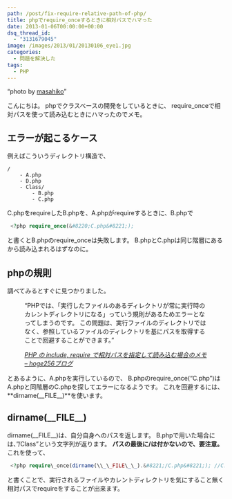 ```yaml
---
path: /post/fix-require-relative-path-of-php/
title: phpでrequire_onceするときに相対パスでハマった
date: 2013-01-06T00:00:00+00:00
dsq_thread_id:
  - "3131679045"
image: /images/2013/01/20130106_eye1.jpg
categories:
  - 問題を解決した
tags:
  - PHP
---
```

<q>photo by <a href="http://www.flickr.com/photos/masahiko/" target="_blank">masahiko</a></q><section id="intro"> 

こんにちは。 phpでクラスベースの開発をしているときに、 require_onceで相対パスを使って読み込むときにハマったのでメモ。

</section> 

<!--more--><section id="sample"> 

エラーが起こるケース
----------------------------------------


例えばこういうディレクトリ構造で、


```
/
    - A.php
    - D.php
    - Class/
        - B.php
        - C.php
```


C.phpをrequireしたB.phpを、A.phpがrequireするときに、B.phpで 

```php
 <?php require_once(&#8220;C.php&#8221;); 
```

 

と書くとB.phpのrequire_onceは失敗します。 B.phpとC.phpは同じ階層にあるから読み込まれるはずなのに。</section> <section id="practive"> 

phpの規則
----------------------------------------


調べてみるとすぐに見つかりました。<figure>

<q>PHPでは、「実行したファイルのあるディレクトリが常に実行時のカレントディレクトリになる」っていう規則があるためエラーとなってしまうのです。 この問題は、実行ファイルのディレクトリではなく、参照しているファイルのディレクトリを基にパスを取得することで回避することができます。</q> <figcaption> <cite><a href="http://www.hoge256.net/2007/08/61.html" target="_blank">PHP の include, require で相対パスを指定して読み込む場合のメモ &#8211; hoge256ブログ</a></cite> </figcaption> </figure> 

とあるように、A.phpを実行しているので、 B.phpのrequire_once(&#8220;C.php&#8221;)はA.phpと同階層のC.phpを探してエラーになるようです。 これを回避するには、**dirname(\_\_FILE\_\_)**を使います。</section> <section id="solved"> 

dirname(\_\_FILE\_\_)
----------------------------------------


dirname(\_\_FILE\_\_)は、自分自身へのパスを返します。 B.phpで用いた場合には、&#8221;/Class&#8221;という文字列が返ります。 **パスの最後に/は付かないので、要注意。** これを使って、 

```php
 <?php require\_once(dirname(\\_\_FILE\_\_).&#8221;/C.php&#8221;); //C.phpを読み込む require\_once(dirname(\\_\_FILE\_\_).&#8221;/../D.php&#8221;); //D.phpを読み込む 
```

 

と書くことで、実行されるファイルやカレントディレクトリを気にすること無く 相対パスでrequireをすることが出来ます。 </section> 

<div style="font-size:0px;height:0px;line-height:0px;margin:0;padding:0;clear:both">
</div>